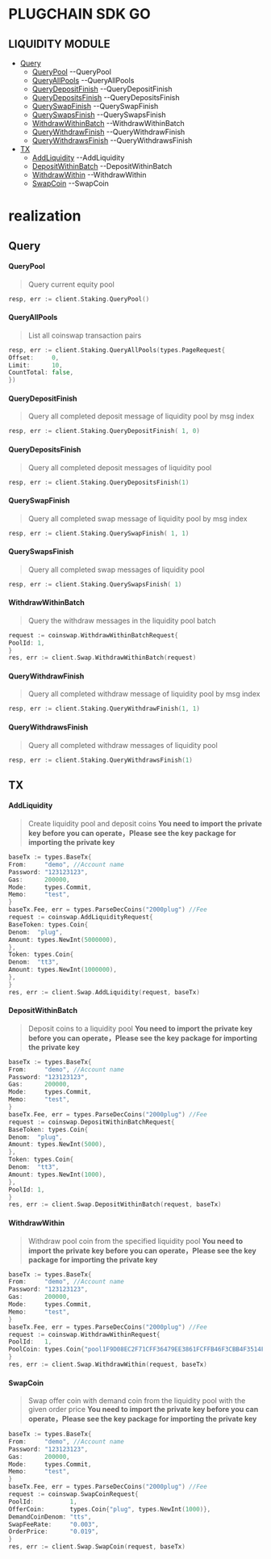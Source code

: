 # PLUGCHAIN SDK GO

## LIQUIDITY MODULE

- [Query](#query)
    - [QueryPool](#QueryPool) --QueryPool
    - [QueryAllPools](#QueryAllPools) --QueryAllPools
    - [QueryDepositFinish](#QueryDepositFinish) --QueryDepositFinish
    - [QueryDepositsFinish](#QueryDepositsFinish) --QueryDepositsFinish
    - [QuerySwapFinish](#QuerySwapFinish) --QuerySwapFinish
    - [QuerySwapsFinish](#QuerySwapsFinish) --QuerySwapsFinish
    - [WithdrawWithinBatch](#WithdrawWithinBatch) --WithdrawWithinBatch
    - [QueryWithdrawFinish](#QueryWithdrawFinish) --QueryWithdrawFinish
    - [QueryWithdrawsFinish](#QueryWithdrawsFinish) --QueryWithdrawsFinish
- [TX](#tx)
    - [AddLiquidity](#AddLiquidity) --AddLiquidity
    - [DepositWithinBatch](#DepositWithinBatch) --DepositWithinBatch
    - [WithdrawWithin](#WithdrawWithin) --WithdrawWithin
    - [SwapCoin](#SwapCoin) --SwapCoin

# realization

## Query<a name="query"></a><br/>

#### QueryPool<a name="QueryPool"></a><br/>

> Query current equity pool

```go
resp, err := client.Staking.QueryPool()
```

#### QueryAllPools<a name="QueryAllPools"></a><br/>

> List all coinswap transaction pairs

```go
resp, err := client.Staking.QueryAllPools(types.PageRequest{
Offset:     0,
Limit:      10,
CountTotal: false,
})
```

#### QueryDepositFinish<a name="QueryDepositFinish"></a><br/>

> Query all completed deposit message of liquidity pool by msg index

```go
resp, err := client.Staking.QueryDepositFinish( 1, 0)
```

#### QueryDepositsFinish<a name="QueryDepositsFinish"></a><br/>

> Query all completed deposit messages of liquidity pool

```go
resp, err := client.Staking.QueryDepositsFinish(1)
```

#### QuerySwapFinish<a name="QuerySwapFinish"></a><br/>

> Query all completed swap message of liquidity pool by msg index

```go
resp, err := client.Staking.QuerySwapFinish( 1, 1)
```

#### QuerySwapsFinish<a name="QuerySwapsFinish"></a><br/>

> Query all completed swap messages of liquidity pool

```go
resp, err := client.Staking.QuerySwapsFinish( 1)
```

#### WithdrawWithinBatch<a name="WithdrawWithinBatch"></a><br/>

> Query the withdraw messages in the liquidity pool batch

```go
request := coinswap.WithdrawWithinBatchRequest{
PoolId: 1,
}
res, err := client.Swap.WithdrawWithinBatch(request)
```

#### QueryWithdrawFinish<a name="QueryWithdrawFinish"></a><br/>

> Query all completed withdraw message of liquidity pool by msg index

```go
resp, err := client.Staking.QueryWithdrawFinish(1, 1)
```

#### QueryWithdrawsFinish<a name="QueryWithdrawsFinish"></a><br/>

> Query all completed withdraw messages of liquidity pool

```go
resp, err := client.Staking.QueryWithdrawsFinish(1)
```

## TX<a name="tx"></a><br/>

#### AddLiquidity<a name="AddLiquidity"></a><br/>

> Create liquidity pool and deposit coins
**You need to import the private key before you can operate，Please see the key package for importing the private key**

```go
baseTx := types.BaseTx{
From:     "demo", //Account name 
Password: "123123123",
Gas:      200000,
Mode:     types.Commit,
Memo:     "test",
}
baseTx.Fee, err = types.ParseDecCoins("2000plug") //Fee
request := coinswap.AddLiquidityRequest{
BaseToken: types.Coin{
Denom:  "plug",
Amount: types.NewInt(5000000),
},
Token: types.Coin{
Denom:  "tt3",
Amount: types.NewInt(1000000),
},
}
res, err := client.Swap.AddLiquidity(request, baseTx)
```

#### DepositWithinBatch<a name="DepositWithinBatch"></a><br/>

> Deposit coins to a liquidity pool
**You need to import the private key before you can operate，Please see the key package for importing the private key**

```go
baseTx := types.BaseTx{
From:     "demo", //Account name 
Password: "123123123",
Gas:      200000,
Mode:     types.Commit,
Memo:     "test",
}
baseTx.Fee, err = types.ParseDecCoins("2000plug") //Fee
request := coinswap.DepositWithinBatchRequest{
BaseToken: types.Coin{
Denom:  "plug",
Amount: types.NewInt(5000),
},
Token: types.Coin{
Denom:  "tt3",
Amount: types.NewInt(1000),
},
PoolId: 1,
}
res, err := client.Swap.DepositWithinBatch(request, baseTx)
```

#### WithdrawWithin<a name="WithdrawWithin"></a><br/>

> Withdraw pool coin from the specified liquidity pool
**You need to import the private key before you can operate，Please see the key package for importing the private key**

```go
baseTx := types.BaseTx{
From:     "demo", //Account name 
Password: "123123123",
Gas:      200000,
Mode:     types.Commit,
Memo:     "test",
}
baseTx.Fee, err = types.ParseDecCoins("2000plug") //Fee
request := coinswap.WithdrawWithinRequest{
PoolId:   1,
PoolCoin: types.Coin{"pool1F9D08EC2F71CFF36479EE3861FCFFB46F3CBB4F3514FF7D17985BE30A708FE5", types.NewInt(1000)},
}
res, err := client.Swap.WithdrawWithin(request, baseTx)
```

#### SwapCoin<a name="SwapCoin"></a><br/>

> Swap offer coin with demand coin from the liquidity pool with the given order price
**You need to import the private key before you can operate，Please see the key package for importing the private key**

```go
baseTx := types.BaseTx{
From:     "demo", //Account name 
Password: "123123123",
Gas:      200000,
Mode:     types.Commit,
Memo:     "test",
}
baseTx.Fee, err = types.ParseDecCoins("2000plug") //Fee
request := coinswap.SwapCoinRequest{
PoolId:          1,
OfferCoin:       types.Coin{"plug", types.NewInt(1000)},
DemandCoinDenom: "tts",
SwapFeeRate:     "0.003",
OrderPrice:      "0.019",
}
res, err := client.Swap.SwapCoin(request, baseTx)
```
